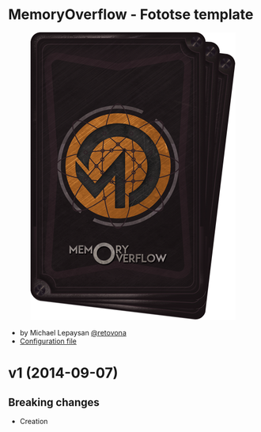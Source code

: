 # MemoryOverflow - Fototse template

<p align="center">
  <img src="fototse-preview.png" alt="Fototse preview"/>
</p>

* by Michael Lepaysan [@retovona](https://twitter.com/retovona)
* [Configuration file](fototse.json)

<a name="1"></a>
# v1 (2014-09-07)

## Breaking changes

- Creation